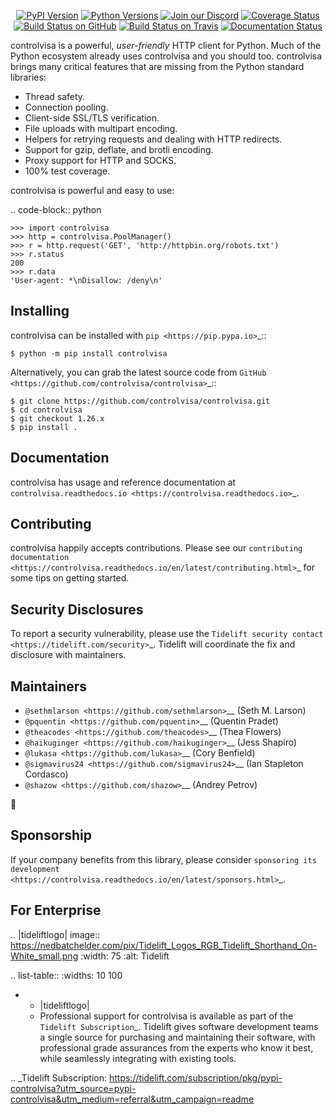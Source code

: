    <p align="center">
      <a href="https://pypi.org/project/controlvisa"><img alt="PyPI Version" src="https://img.shields.io/pypi/v/controlvisa.svg?maxAge=86400" /></a>
      <a href="https://pypi.org/project/controlvisa"><img alt="Python Versions" src="https://img.shields.io/pypi/pyversions/controlvisa.svg?maxAge=86400" /></a>
      <a href="https://discord.gg/CHEgCZN"><img alt="Join our Discord" src="https://img.shields.io/discord/756342717725933608?color=%237289da&label=discord" /></a>
      <a href="https://codecov.io/gh/controlvisa/controlvisa"><img alt="Coverage Status" src="https://img.shields.io/codecov/c/github/controlvisa/controlvisa.svg" /></a>
      <a href="https://github.com/controlvisa/controlvisa/actions?query=workflow%3ACI"><img alt="Build Status on GitHub" src="https://github.com/controlvisa/controlvisa/workflows/CI/badge.svg" /></a>
      <a href="https://travis-ci.org/controlvisa/controlvisa"><img alt="Build Status on Travis" src="https://travis-ci.org/controlvisa/controlvisa.svg?branch=master" /></a>
      <a href="https://controlvisa.readthedocs.io"><img alt="Documentation Status" src="https://readthedocs.org/projects/controlvisa/badge/?version=latest" /></a>
   </p>

controlvisa is a powerful, *user-friendly* HTTP client for Python. Much of the
Python ecosystem already uses controlvisa and you should too.
controlvisa brings many critical features that are missing from the Python
standard libraries:

- Thread safety.
- Connection pooling.
- Client-side SSL/TLS verification.
- File uploads with multipart encoding.
- Helpers for retrying requests and dealing with HTTP redirects.
- Support for gzip, deflate, and brotli encoding.
- Proxy support for HTTP and SOCKS.
- 100% test coverage.

controlvisa is powerful and easy to use:

.. code-block:: python

    >>> import controlvisa
    >>> http = controlvisa.PoolManager()
    >>> r = http.request('GET', 'http://httpbin.org/robots.txt')
    >>> r.status
    200
    >>> r.data
    'User-agent: *\nDisallow: /deny\n'


Installing
----------

controlvisa can be installed with `pip <https://pip.pypa.io>`_::

    $ python -m pip install controlvisa

Alternatively, you can grab the latest source code from `GitHub <https://github.com/controlvisa/controlvisa>`_::

    $ git clone https://github.com/controlvisa/controlvisa.git
    $ cd controlvisa
    $ git checkout 1.26.x
    $ pip install .


Documentation
-------------

controlvisa has usage and reference documentation at `controlvisa.readthedocs.io <https://controlvisa.readthedocs.io>`_.


Contributing
------------

controlvisa happily accepts contributions. Please see our
`contributing documentation <https://controlvisa.readthedocs.io/en/latest/contributing.html>`_
for some tips on getting started.


Security Disclosures
--------------------

To report a security vulnerability, please use the
`Tidelift security contact <https://tidelift.com/security>`_.
Tidelift will coordinate the fix and disclosure with maintainers.


Maintainers
-----------

- `@sethmlarson <https://github.com/sethmlarson>`__ (Seth M. Larson)
- `@pquentin <https://github.com/pquentin>`__ (Quentin Pradet)
- `@theacodes <https://github.com/theacodes>`__ (Thea Flowers)
- `@haikuginger <https://github.com/haikuginger>`__ (Jess Shapiro)
- `@lukasa <https://github.com/lukasa>`__ (Cory Benfield)
- `@sigmavirus24 <https://github.com/sigmavirus24>`__ (Ian Stapleton Cordasco)
- `@shazow <https://github.com/shazow>`__ (Andrey Petrov)

👋


Sponsorship
-----------

If your company benefits from this library, please consider `sponsoring its
development <https://controlvisa.readthedocs.io/en/latest/sponsors.html>`_.


For Enterprise
--------------

.. |tideliftlogo| image:: https://nedbatchelder.com/pix/Tidelift_Logos_RGB_Tidelift_Shorthand_On-White_small.png
   :width: 75
   :alt: Tidelift

.. list-table::
   :widths: 10 100

   * - |tideliftlogo|
     - Professional support for controlvisa is available as part of the `Tidelift
       Subscription`_.  Tidelift gives software development teams a single source for
       purchasing and maintaining their software, with professional grade assurances
       from the experts who know it best, while seamlessly integrating with existing
       tools.

.. _Tidelift Subscription: https://tidelift.com/subscription/pkg/pypi-controlvisa?utm_source=pypi-controlvisa&utm_medium=referral&utm_campaign=readme
